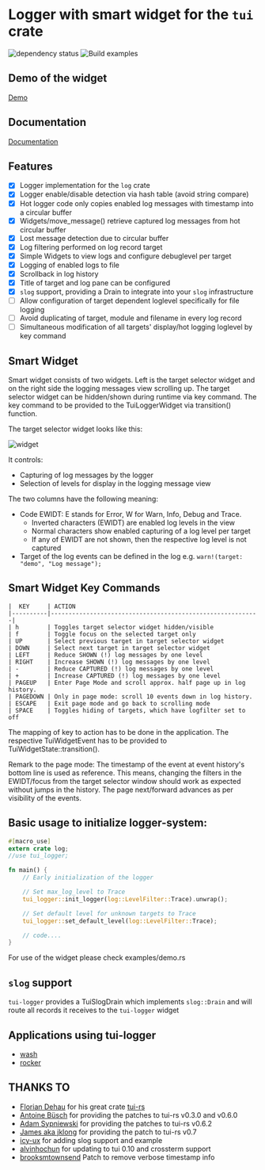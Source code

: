  # Logger with smart widget for the `tui` crate

 ![dependency status](https://deps.rs/repo/github/gin66/tui-logger/status.svg?service=github&nocache=0_6_4)
 ![Build examples](https://github.com/gin66/tui-logger/workflows/Build%20examples/badge.svg?service=github)


 ## Demo of the widget

 [Demo](https://github.com/gin66/tui-logger/blob/master/doc/example.svg?raw=true)

 ## Documentation

 [Documentation](https://docs.rs/tui-logger/0.5.0/tui_logger/)

 ## Features

 - [X] Logger implementation for the `log` crate
 - [X] Logger enable/disable detection via hash table (avoid string compare)
 - [X] Hot logger code only copies enabled log messages with timestamp into a circular buffer
 - [X] Widgets/move_message() retrieve captured log messages from hot circular buffer
 - [X] Lost message detection due to circular buffer
 - [X] Log filtering performed on log record target
 - [X] Simple Widgets to view logs and configure debuglevel per target
 - [X] Logging of enabled logs to file
 - [X] Scrollback in log history
 - [x] Title of target and log pane can be configured
 - [X] `slog` support, providing a Drain to integrate into your `slog` infrastructure
 - [ ] Allow configuration of target dependent loglevel specifically for file logging
 - [ ] Avoid duplicating of target, module and filename in every log record
 - [ ] Simultaneous modification of all targets' display/hot logging loglevel by key command

 ## Smart Widget

 Smart widget consists of two widgets. Left is the target selector widget and
 on the right side the logging messages view scrolling up. The target selector widget
 can be hidden/shown during runtime via key command.
 The key command to be provided to the TuiLoggerWidget via transition() function.

 The target selector widget looks like this:

 ![widget](https://github.com/gin66/tui-logger/blob/master/doc/example.png?raw=true)

 It controls:

 - Capturing of log messages by the logger
 - Selection of levels for display in the logging message view
  
 The two columns have the following meaning:

 - Code EWIDT: E stands for Error, W for Warn, Info, Debug and Trace.
   + Inverted characters (EWIDT) are enabled log levels in the view
   + Normal characters show enabled capturing of a log level per target
   + If any of EWIDT are not shown, then the respective log level is not captured
 - Target of the log events can be defined in the log e.g. `warn!(target: "demo", "Log message");`
  
 ## Smart Widget Key Commands
 ```
 |  KEY     | ACTION
 |----------|-----------------------------------------------------------|
 | h        | Toggles target selector widget hidden/visible
 | f        | Toggle focus on the selected target only
 | UP       | Select previous target in target selector widget
 | DOWN     | Select next target in target selector widget
 | LEFT     | Reduce SHOWN (!) log messages by one level
 | RIGHT    | Increase SHOWN (!) log messages by one level
 | -        | Reduce CAPTURED (!) log messages by one level
 | +        | Increase CAPTURED (!) log messages by one level
 | PAGEUP   | Enter Page Mode and scroll approx. half page up in log history.
 | PAGEDOWN | Only in page mode: scroll 10 events down in log history.
 | ESCAPE   | Exit page mode and go back to scrolling mode
 | SPACE    | Toggles hiding of targets, which have logfilter set to off
 ```
  
 The mapping of key to action has to be done in the application. The respective TuiWidgetEvent
 has to be provided to TuiWidgetState::transition().

 Remark to the page mode: The timestamp of the event at event history's bottom line is used as
 reference. This means, changing the filters in the EWIDT/focus from the target selector window
 should work as expected without jumps in the history. The page next/forward advances as
 per visibility of the events.

 ## Basic usage to initialize logger-system:
 ```rust
 #[macro_use]
 extern crate log;
 //use tui_logger;

 fn main() {
     // Early initialization of the logger

     // Set max_log_level to Trace
     tui_logger::init_logger(log::LevelFilter::Trace).unwrap();

     // Set default level for unknown targets to Trace
     tui_logger::set_default_level(log::LevelFilter::Trace);

     // code....
 }
 ```

 For use of the widget please check examples/demo.rs

 ## `slog` support

 `tui-logger` provides a TuiSlogDrain which implements `slog::Drain` and will route all records
 it receives to the `tui-logger` widget

 ## Applications using tui-logger

 * [wash](https://github.com/wasmCloud/wash)
 * [rocker](https://github.com/atlassian/rocker)

 ## THANKS TO

 * [Florian Dehau](https://github.com/fdehau) for his great crate [tui-rs](https://github.com/fdehau/tui-rs)
 * [Antoine Büsch](https://github.com/abusch) for providing the patches to tui-rs v0.3.0 and v0.6.0
 * [Adam Sypniewski](https://github.com/ajsyp) for providing the patches to tui-rs v0.6.2
 * [James aka jklong](https://github.com/jklong) for providing the patch to tui-rs v0.7
 * [icy-ux](https://github.com/icy-ux) for adding slog support and example
 * [alvinhochun](https://github.com/alvinhochun) for updating to tui 0.10 and crossterm support
 * [brooksmtownsend](https://github.com/brooksmtownsend) Patch to remove verbose timestamp info

